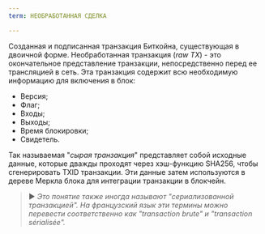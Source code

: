 ```yaml
---
term: НЕОБРАБОТАННАЯ СДЕЛКА

---
```

Созданная и подписанная транзакция Биткойна, существующая в двоичной форме. Необработанная транзакция (*raw TX*) - это окончательное представление транзакции, непосредственно перед ее трансляцией в сеть. Эта транзакция содержит всю необходимую информацию для включения в блок:


- Версия;
- Флаг;
- Входы;
- Выходы;
- Время блокировки;
- Свидетель.

Так называемая "*сырая транзакция*" представляет собой исходные данные, которые дважды проходят через хэш-функцию SHA256, чтобы сгенерировать TXID транзакции. Эти данные затем используются в дереве Меркла блока для интеграции транзакции в блокчейн.

> ► *Это понятие также иногда называют "сериализованной транзакцией". На французский язык эти термины можно перевести соответственно как "transaction brute" и "transaction sérialisée".*